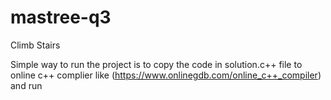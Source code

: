 # mastree-q3
Climb Stairs

Simple way to run the project is to copy the code in solution.c++ file to online c++ complier like (https://www.onlinegdb.com/online_c++_compiler) and run 

